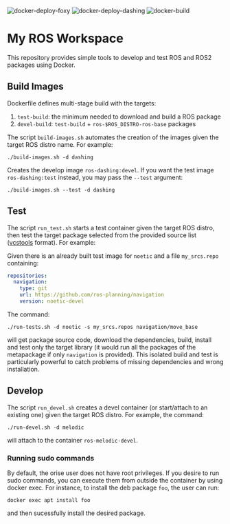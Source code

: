 ![docker-deploy-foxy](https://github.com/open-br/ros_ws/workflows/docker-deploy-foxy/badge.svg?branch=master)
![docker-deploy-dashing](https://github.com/open-br/ros_ws/workflows/docker-deploy-dashing/badge.svg?branch=master)
![docker-build](https://github.com/open-br/ros_ws/workflows/docker-build/badge.svg?branch=master)

# My ROS Workspace

This repository provides simple tools to develop and test ROS and ROS2 packages using Docker.

## Build Images

Dockerfile defines multi-stage build with the targets:
1. `test-build`: the minimum needed to download and build a ROS package
2. `devel-build`: `test-build` + `ros-$ROS_DISTRO-ros-base` packages

The script `build-images.sh` automates the creation of the images given the target ROS distro name. For example:
```console
./build-images.sh -d dashing
```
Creates the develop image `ros-dashing:devel`. If you want the test image `ros-dashing:test` instead, you may pass the `--test` argument:
```console
./build-images.sh --test -d dashing
```


## Test

The script `run_test.sh` starts a test container given the target ROS distro, then test the target package selected from the provided source list ([vcstools](https://github.com/dirk-thomas/vcstool) format). For example:

Given there is an already built test image for `noetic` and a file `my_srcs.repo` containing:
```yaml
repositories:
  navigation:
    type: git
    url: https://github.com/ros-planning/navigation
    version: noetic-devel
```
The command:
```console
./run-tests.sh -d noetic -s my_srcs.repos navigation/move_base
```
will get package source code, download the dependencies, build, install and test only the target library (it would run all the packages of the metapackage if only `navigation` is provided). This isolated build and test is particularly powerful to catch problems of missing dependencies and wrong installation.

## Develop

The script `run_devel.sh` creates a devel container (or start/attach to an existing one) given the target ROS distro. For example, the command:
```console
./run-devel.sh -d melodic
```
will attach to the container `ros-melodic-devel`. 

### Running sudo commands

By default, the orise user does not have root privileges. If you desire to run sudo commands, you can execute them from outside the container by using docker exec. For instance, to install the deb package `foo`, the user can run:

```console
docker exec apt install foo
```
and then sucessfully install the desired package.
